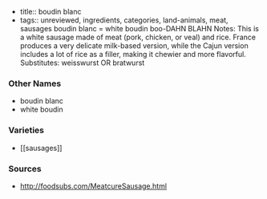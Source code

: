 - title:: boudin blanc
- tags:: unreviewed, ingredients, categories, land-animals, meat, sausages
boudin blanc = white boudin boo-DAHN BLAHN Notes: This is a white sausage made of meat (pork, chicken, or veal) and rice. France produces a very delicate milk-based version, while the Cajun version includes a lot of rice as a filler, making it chewier and more flavorful. Substitutes: weisswurst OR bratwurst

### Other Names

* boudin blanc
* white boudin

### Varieties

* [[sausages]]

### Sources
* http://foodsubs.com/MeatcureSausage.html
